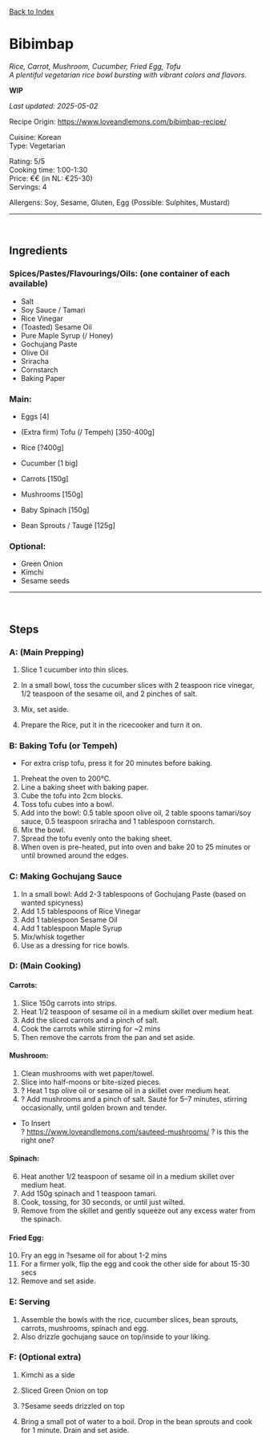 [Back to Index](/index.md)

# Bibimbap
*Rice, Carrot, Mushroom, Cucumber, Fried Egg, Tofu*   
*A plentiful vegetarian rice bowl bursting with vibrant colors and flavors.*


**WIP**

*Last updated: 2025-05-02*

Recipe Origin: https://www.loveandlemons.com/bibimbap-recipe/ 

Cuisine: Korean   
Type: Vegetarian   

Rating: 5/5  
Cooking time: 1:00-1:30  
Price: €€ (in NL: €25-30)  
Servings: 4  

Allergens: Soy, Sesame, Gluten, Egg (Possible: Sulphites, Mustard)

-------------------------------------------------------------
<div style="page-break-after: always; visibility: hidden"> \pagebreak </div>

## Ingredients

### Spices/Pastes/Flavourings/Oils: (one container of each available)
- Salt
- Soy Sauce / Tamari
- Rice Vinegar
- (Toasted) Sesame Oil
- Pure Maple Syrup (/ Honey)
- Gochujang Paste
- Olive Oil
- Sriracha
- Cornstarch
- Baking Paper

### Main:
- Eggs [4]
- (Extra firm) Tofu (/ Tempeh) [350-400g]
- Rice [?400g]

- Cucumber [1 big]
- Carrots [150g]
- Mushrooms [150g]  
- Baby Spinach [150g]
- Bean Sprouts / Taugé [125g]

### Optional:
- Green Onion
- Kimchi
- Sesame seeds

-------------------------------------------------------------
<div style="page-break-after: always; visibility: hidden"> \pagebreak </div>

## Steps

### A: (Main Prepping)
1. Slice 1 cucumber into thin slices.
2. In a small bowl, toss the cucumber slices with 2 teaspoon rice vinegar, 1/2 teaspoon of the sesame oil, and 2 pinches of salt. 
3. Mix, set aside.

4. Prepare the Rice, put it in the ricecooker and turn it on.

### B: Baking Tofu (or Tempeh)
<!-- See [Tofu](/recipes/baked-tofu.md) (or [Tempeh](/recipes/baked-tempeh.md)) -->

- For extra crisp tofu, press it for 20 minutes before baking.

1. Preheat the oven to 200°C. 
2. Line a baking sheet with baking paper.
3. Cube the tofu into 2cm blocks.
4. Toss tofu cubes into a bowl.
5. Add into the bowl: 0.5 table spoon olive oil, 2 table spoons tamari/soy sauce, 0.5 teaspoon sriracha and 1 tablespoon cornstarch.
6. Mix the bowl.
7. Spread the tofu evenly onto the baking sheet. 
8. When oven is pre-heated, put into oven and bake 20 to 25 minutes or until browned around the edges. 

### C: Making Gochujang Sauce
<!-- See [Gochujang Sauce](/recipes/gochujang-sauce.md) -->

1. In a small bowl: Add 2-3 tablespoons of Gochujang Paste  (based on wanted spicyness)
2. Add 1.5 tablespoons of Rice Vinegar
3. Add 1 tablespoon Sesame Oil
4. Add 1 tablespoon Maple Syrup 
5. Mix/whisk together
6. Use as a dressing for rice bowls.

### D: (Main Cooking)
#### Carrots:  
1. Slice 150g carrots into strips.
2. Heat 1/2 teaspoon of sesame oil in a medium skillet over medium heat.
3. Add the sliced carrots and a pinch of salt.
4. Cook the carrots while stirring for ~2 mins 
5. Then remove the carrots from the pan and set aside.  

#### Mushroom:
1. Clean mushrooms with wet paper/towel.
2. Slice into half-moons or bite-sized pieces.
3. ? Heat 1 tsp olive oil or sesame oil in a skillet over medium heat.
4. ? Add mushrooms and a pinch of salt. Sauté for 5–7 minutes, stirring occasionally, until golden brown and tender.
- To Insert    
? https://www.loveandlemons.com/sauteed-mushrooms/ ? is this the right one?

#### Spinach:  
6. Heat another 1/2 teaspoon of sesame oil in a medium skillet over medium heat.
7. Add 150g spinach and 1 teaspoon tamari.
8. Cook, tossing, for 30 seconds, or until just wilted. 
9. Remove from the skillet and gently squeeze out any excess water from the spinach.

#### Fried Egg:  
10. Fry an egg in ?sesame oil for about 1-2 mins
11. For a firmer yolk, flip the egg and cook the other side for about 15-30 secs
12. Remove and set aside.


### E: Serving
1. Assemble the bowls with the rice, cucumber slices, bean sprouts, carrots, mushrooms, spinach and egg. 
2. Also drizzle gochujang sauce on top/inside to your liking.


### F: (Optional extra)
1. Kimchi as a side
2. Sliced Green Onion on top
3. ?Sesame seeds drizzled on top

4. Bring a small pot of water to a boil. Drop in the bean sprouts and cook for 1 minute. Drain and set aside.

